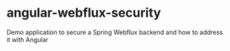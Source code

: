 # angular-webflux-security
Demo application to secure a Spring Webflux backend and how to address it with Angular
